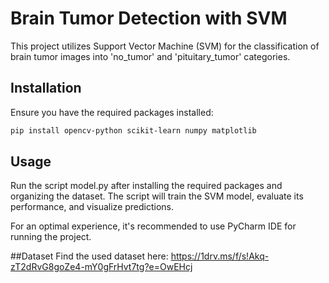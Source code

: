 
# Brain Tumor Detection with SVM

This project utilizes Support Vector Machine (SVM) for the classification of brain tumor images into 'no_tumor' and 'pituitary_tumor' categories. 

## Installation

Ensure you have the required packages installed:

```bash
pip install opencv-python scikit-learn numpy matplotlib
```
## Usage

Run the script model.py after installing the required packages and organizing the dataset. The script will train the SVM model, evaluate its performance, and visualize predictions.

For an optimal experience, it's recommended to use PyCharm IDE for running the project.

##Dataset
Find the used dataset here: https://1drv.ms/f/s!Akq-zT2dRvG8goZe4-mY0gFrHvt7tg?e=OwEHcj
